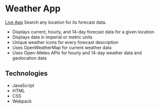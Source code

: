 # Weather App
[Live App](https://tylertran349.github.io/weather-app/)
Search any location for its forecast data.
- Displays current, hourly, and 14-day forecast data for a given location
- Displays data in imperial or metric units
- Unique weather icons for every forecast description
- Uses OpenWeatherMap for current weather data
- Uses Open-Meteo APIs for hourly and 14-day weather data and geolocation data
## Technologies
- JavaScript
- HTML
- CSS
- Webpack